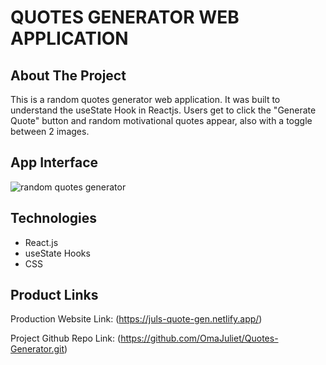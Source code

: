 # QUOTES GENERATOR WEB APPLICATION

## About The Project 

This is a random quotes generator web application. It was built to understand the useState Hook in Reactjs. Users get to click the "Generate Quote" button and random motivational quotes appear, also with a toggle between 2 images.


## App Interface 
![random quotes generator](quote.png) 


## Technologies 

- React.js
- useState Hooks
- CSS



<!-- THE PRODUCT LINK -->

## Product Links

Production Website Link: (https://juls-quote-gen.netlify.app/)

Project Github Repo Link: (https://github.com/OmaJuliet/Quotes-Generator.git)
